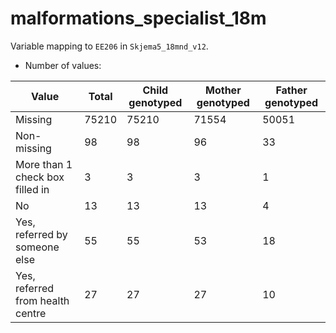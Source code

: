 # malformations_specialist_18m
Variable mapping to `EE206` in `Skjema5_18mnd_v12`.
- Number of values:

| Value | Total | Child genotyped | Mother genotyped | Father genotyped |
| ----- | ----- | --------------- | ---------------- | ---------------- |
| Missing | 75210 | 75210 | 71554 | 50051 |
| Non-missing | 98 | 98 | 96 | 33 |
| More than 1 check box filled in | 3 | 3 | 3 |1 |
| No | 13 | 13 | 13 |4 |
| Yes, referred by someone else | 55 | 55 | 53 |18 |
| Yes, referred from health centre | 27 | 27 | 27 |10 |



